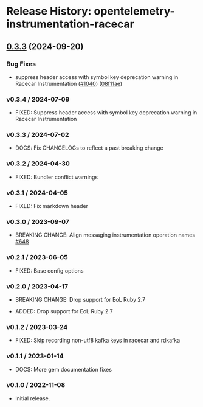 # Release History: opentelemetry-instrumentation-racecar

## [0.3.3](https://github.com/open-telemetry/opentelemetry-ruby-contrib/compare/opentelemetry-instrumentation-racecar/v0.3.2...opentelemetry-instrumentation-racecar/v0.3.3) (2024-09-20)


### Bug Fixes

* suppress header access with symbol key deprecation warning in Racecar Instrumentation ([#1040](https://github.com/open-telemetry/opentelemetry-ruby-contrib/issues/1040)) ([08f11ae](https://github.com/open-telemetry/opentelemetry-ruby-contrib/commit/08f11aecd7e19bc50024f1979c3e6af4101b220a))

### v0.3.4 / 2024-07-09

* FIXED: Suppress header access with symbol key deprecation warning in Racecar Instrumentation

### v0.3.3 / 2024-07-02

* DOCS: Fix CHANGELOGs to reflect a past breaking change

### v0.3.2 / 2024-04-30

* FIXED: Bundler conflict warnings

### v0.3.1 / 2024-04-05

* FIXED: Fix markdown header

### v0.3.0 / 2023-09-07

* BREAKING CHANGE: Align messaging instrumentation operation names [#648](https://github.com/open-telemetry/opentelemetry-ruby-contrib/pull/648)

### v0.2.1 / 2023-06-05

* FIXED: Base config options 

### v0.2.0 / 2023-04-17

* BREAKING CHANGE: Drop support for EoL Ruby 2.7 

* ADDED: Drop support for EoL Ruby 2.7 

### v0.1.2 / 2023-03-24

* FIXED: Skip recording non-utf8 kafka keys in racecar and rdkafka

### v0.1.1 / 2023-01-14

* DOCS: More gem documentation fixes 

### v0.1.0 / 2022-11-08

* Initial release.

